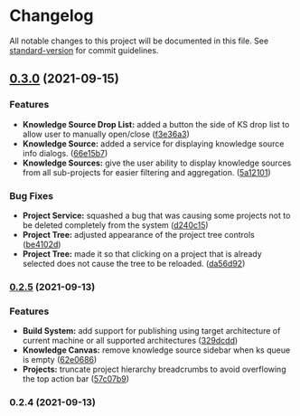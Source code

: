 # Changelog

All notable changes to this project will be documented in this file. See [standard-version](https://github.com/conventional-changelog/standard-version) for commit guidelines.

## [0.3.0](https://github.com/RobRoyce/knowledge-canvas/compare/v0.2.5...v0.3.0) (2021-09-15)


### Features

* **Knowledge Source Drop List:** added a button the side of KS drop list to allow user to manually open/close ([f3e36a3](https://github.com/RobRoyce/knowledge-canvas/commit/f3e36a3d5637d46848824cf71a42b4b754dc7d38))
* **Knowledge Source:** added a service for displaying knowledge source info dialogs. ([66e15b7](https://github.com/RobRoyce/knowledge-canvas/commit/66e15b7868e852c4f248c0ab131119e552395287))
* **Knowledge Sources:** give the user ability to display knowledge sources from all sub-projects for easier filtering and aggregation. ([5a12101](https://github.com/RobRoyce/knowledge-canvas/commit/5a1210185d8045dc7adb51cf8a7caa1b3168be9d))


### Bug Fixes

* **Project Service:** squashed a bug that was causing some projects not to be deleted completely from the system ([d240c15](https://github.com/RobRoyce/knowledge-canvas/commit/d240c15a69603893ae5b2ddfbdf3acf3ae4ce0c0))
* **Project Tree:** adjusted appearance of the project tree controls ([be4102d](https://github.com/RobRoyce/knowledge-canvas/commit/be4102d3f1bd22d3653869c49f596f68e8d38026))
* **Project Tree:** made it so that clicking on a project that is already selected does not cause the tree to be reloaded. ([da56d92](https://github.com/RobRoyce/knowledge-canvas/commit/da56d92d399187320745ec5ad794d70f76b156df))

### [0.2.5](https://github.com/RobRoyce/knowledge-canvas/compare/v0.2.4...v0.2.5) (2021-09-13)


### Features

* **Build System:** add support for publishing using target architecture of current machine or all supported architectures ([329dcdd](https://github.com/RobRoyce/knowledge-canvas/commit/329dcdd81d5ef77d35a15c6178628002622a8361))
* **Knowledge Canvas:** remove knowledge source sidebar when ks queue is empty ([62e0686](https://github.com/RobRoyce/knowledge-canvas/commit/62e0686db8d110dde9b8dc0576af73eb6f2ada79))
* **Projects:** truncate project hierarchy breadcrumbs to avoid overflowing the top action bar ([57c07b9](https://github.com/RobRoyce/knowledge-canvas/commit/57c07b91bac30f1de684cb476857b51acf6234bf))

### 0.2.4 (2021-09-13)
